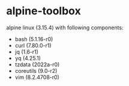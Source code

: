 # alpine-toolbox

alpine linux (3.15.4) with following components:

- bash (5.1.16-r0)
- curl (7.80.0-r1)
- jq (1.6-r1)
- yq (4.25.1)
- tzdata (2022a-r0)
- coreutils (9.0-r2)
- vim (8.2.4708-r0)
